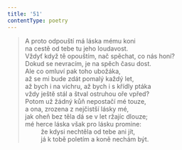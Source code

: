 ```yaml
---
title: '51'
contentType: poetry
---
```


<section>

> A proto odpouští má láska mému koni  
> na cestě od tebe tu jeho loudavost.  
> Vždyť když tě opouštím, nač spěchat, co nás honí?  
> Dokud se nevracím, je na spěch času dost.  
> Ale co omluví pak toho ubožáka,  
> až se mi bude zdát pomalý každý let,  
> až bych i na vichru, až bych i s křídly ptáka  
> vždy ještě stál a štval ostruhou oře vpřed?  
> Potom už žádný kůň nepostačí mé touze,  
> a ona, zrozena z nejčistší lásky mé,  
> jak oheň bez těla dá se v let ržajíc dlouze;  
> mé herce láska však pro lásku promine:  
>          že kdysi nechtěla od tebe ani jít,  
>          já k tobě poletím a koně nechám být.

</section>
